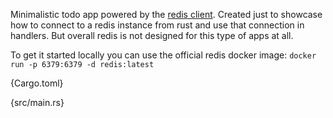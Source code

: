 Minimalistic todo app powered by the [redis client](https://github.com/redis-rs/redis-rs). Created just to showcase how to connect to a redis instance from rust and use that connection in handlers. But overall redis is not designed for this type of apps at all. 

To get it started locally you can use the official redis docker image: `docker run -p 6379:6379 -d redis:latest`

{Cargo.toml}

{src/main.rs}